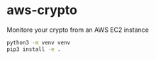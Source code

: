 # aws-crypto
Monitore your crypto from an AWS EC2 instance


```bash
python3 -m venv venv
pip3 install -e .
